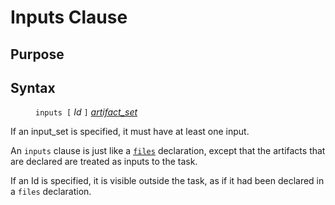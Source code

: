 # Inputs Clause

## Purpose

## Syntax

<dl>
<dd><code>inputs [</code> <i>Id</i> <code>]</code> <i><a href="artifact_set.md">artifact_set</a></i></dd>
</dl>

If an input_set is specified, it must have at least one input.

An <code>inputs</code> clause is just like a <code><a href="files_decl.md">files</a></code>
declaration, except that the artifacts that are declared are treated as inputs
to the task.

If an Id is specified, it is visible outside the task, as if it had been declared
in a <code>files</code> declaration.
